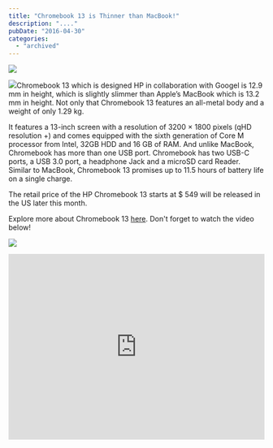 ```yaml
---
title: "Chromebook 13 is Thinner than MacBook!"
description: "...."
pubDate: "2016-04-30"
categories: 
  - "archived"
---
```


[![](/images/chromebook13-1.png)](https://3.bp.blogspot.com/-0kk10B7Y3zo/VyRBUF5bB9I/AAAAAAAAC6k/y5UzqO6VyLsC3WvkkMbnzQQ9SFmcbUP4ACLcB/s1600/chromebook13-1.png)

  

[![](/images/chromebook13-2.png)](https://3.bp.blogspot.com/-0l0d9TBVSIo/VyRBSwOSjCI/AAAAAAAAC6g/lFe_J4djgyglNWPtpp7APzC10nz4moXfQCLcB/s1600/chromebook13-2.png)Chromebook 13 which is designed HP in collaboration with Googel is 12.9 mm in height, which is slightly slimmer than Apple’s MacBook which is 13.2 mm in height. Not only that Chromebook 13 features an all-metal body and a weight of only 1.29 kg.

It features a 13-inch screen with a resolution of 3200 × 1800 pixels (qHD resolution +) and comes equipped with the sixth generation of Core M processor from Intel, 32GB HDD and 16 GB of RAM. And unlike MacBook, Chromebook has more than one USB port. Chromebook has two USB-C ports, a USB 3.0 port, a headphone Jack and a microSD card Reader. Similar to MacBook, Chromebook 13 promises up to 11.5 hours of battery life on a single charge.

  

The retail price of the HP Chromebook 13 starts at $ 549 will be released in the US later this month.

Explore more about Chromebook 13 [here](http://store.hp.com/us/en/ContentView?storeId=10151&catalogId=10051&langId=-1&eSpotName=chromebook13). Don't forget to watch the video below!

  
  

[![](/images/chromebook13-3.png)](https://1.bp.blogspot.com/-B7jg1YYEGiY/VyRBR3k-rGI/AAAAAAAAC6c/9__uEg_g4eoJT1nEsfDIbrNLm6Rxf2lJgCLcB/s1600/chromebook13-3.png)

  

  

<iframe allowfullscreen data-thumbnail-src="https://i.ytimg.com/vi/78T3iuWi0Ks/0.jpg" frameborder="0" height="366" src="https://www.youtube.com/embed/78T3iuWi0Ks?feature=player_embedded" width="100%"></iframe>
